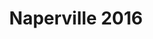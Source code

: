 ---
title: Naperville 2016
showTitle: true
image: /img/photos/motion.jpg
materials:
description: Some description of the drawing
---